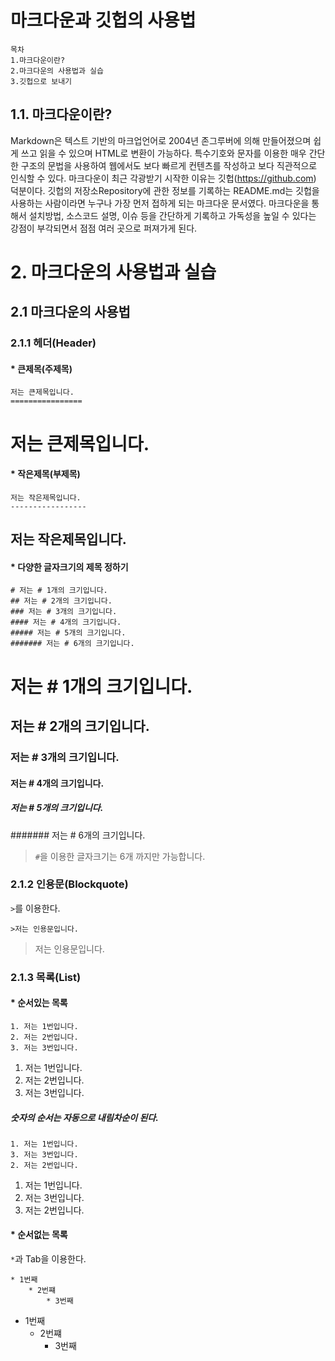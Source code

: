 # 마크다운과 깃헙의 사용법
    목차
    1.마크다운이란?
    2.마크다운의 사용법과 실습
    3.깃헙으로 보내기
 ## 1.1. 마크다운이란?
Markdown은 텍스트 기반의 마크업언어로 2004년 존그루버에 의해 만들어졌으며 쉽게 쓰고 읽을 수 있으며 
HTML로 변환이 가능하다. 특수기호와 문자를 이용한 매우 간단한 구조의 문법을 사용하여 웹에서도 보다 빠르게 
컨텐츠를 작성하고 보다 직관적으로 인식할 수 있다. 마크다운이 최근 각광받기 시작한 이유는 깃헙(https://github.com) 
덕분이다. 깃헙의 저장소Repository에 관한 정보를 기록하는 README.md는 깃헙을 사용하는 사람이라면 누구나 가장 먼저 
접하게 되는 마크다운 문서였다. 마크다운을 통해서 설치방법, 소스코드 설명, 이슈 등을 간단하게 기록하고 가독성을 
높일 수 있다는 강점이 부각되면서 점점 여러 곳으로 퍼져가게 된다.
# 2. 마크다운의 사용법과 실습
## 2.1 마크다운의 사용법
### 2.1.1 헤더(Header)
#### * 큰제목(주제목)
```
저는 큰제목입니다.
================
```
저는 큰제목입니다.
================
#### * 작은제목(부제목)
```
저는 작은제목입니다.
-----------------
```
저는 작은제목입니다.
------------------
#### * 다양한 글자크기의 제목 정하기
````
# 저는 # 1개의 크기입니다.
## 저는 # 2개의 크기입니다.
### 저는 # 3개의 크기입니다.
#### 저는 # 4개의 크기입니다.
##### 저는 # 5개의 크기입니다.
####### 저는 # 6개의 크기입니다.
````
# 저는 # 1개의 크기입니다.
## 저는 # 2개의 크기입니다.
### 저는 # 3개의 크기입니다.
#### 저는 # 4개의 크기입니다.
##### 저는 # 5개의 크기입니다.
####### 저는 # 6개의 크기입니다.
>`#`을 이용한 글자크기는 6개 까지만 가능합니다.
### 2.1.2 인용문(Blockquote)
`>`를 이용한다.
````
>저는 인용문입니다.
````
>저는 인용문입니다.
### 2.1.3 목록(List)
#### * 순서있는 목록
````
1. 저는 1번입니다.
2. 저는 2번입니다.
3. 저는 3번입니다.
````
1. 저는 1번입니다.
2. 저는 2번입니다.
3. 저는 3번입니다.    
##### 숫자의 순서는 자동으로 내림차순이 된다.
````
1. 저는 1번입니다.
3. 저는 3번입니다.
2. 저는 2번입니다.
````
1. 저는 1번입니다.
3. 저는 3번입니다.
2. 저는 2번입니다.  

#### * 순서없는 목록
`*`과 Tab을 이용한다.
````
* 1번째
    * 2번쨰
        * 3번째
````
* 1번째
    * 2번쨰
        * 3번째
        

